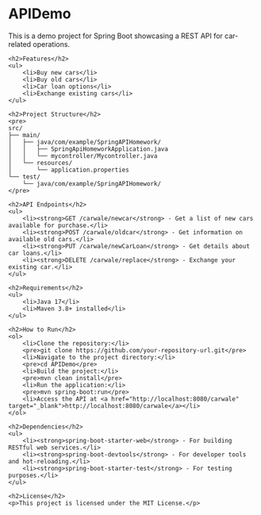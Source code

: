 <!DOCTYPE html>
<html>
<head>
    <title>APIDemo - README</title>
</head>
<body>
    <h1>APIDemo</h1>
    <p>This is a demo project for Spring Boot showcasing a REST API for car-related operations.</p>

    <h2>Features</h2>
    <ul>
        <li>Buy new cars</li>
        <li>Buy old cars</li>
        <li>Car loan options</li>
        <li>Exchange existing cars</li>
    </ul>

    <h2>Project Structure</h2>
    <pre>
    src/
    ├── main/
    │   ├── java/com/example/SpringAPIHomework/
    │   │   ├── SpringApiHomeworkApplication.java
    │   │   └── mycontroller/Mycontroller.java
    │   └── resources/
    │       └── application.properties
    └── test/
        └── java/com/example/SpringAPIHomework/
    </pre>

    <h2>API Endpoints</h2>
    <ul>
        <li><strong>GET /carwale/newcar</strong> - Get a list of new cars available for purchase.</li>
        <li><strong>POST /carwale/oldcar</strong> - Get information on available old cars.</li>
        <li><strong>PUT /carwale/newCarLoan</strong> - Get details about car loans.</li>
        <li><strong>DELETE /carwale/replace</strong> - Exchange your existing car.</li>
    </ul>

    <h2>Requirements</h2>
    <ul>
        <li>Java 17</li>
        <li>Maven 3.8+ installed</li>
    </ul>

    <h2>How to Run</h2>
    <ol>
        <li>Clone the repository:</li>
        <pre>git clone https://github.com/your-repository-url.git</pre>
        <li>Navigate to the project directory:</li>
        <pre>cd APIDemo</pre>
        <li>Build the project:</li>
        <pre>mvn clean install</pre>
        <li>Run the application:</li>
        <pre>mvn spring-boot:run</pre>
        <li>Access the API at <a href="http://localhost:8080/carwale" target="_blank">http://localhost:8080/carwale</a></li>
    </ol>

    <h2>Dependencies</h2>
    <ul>
        <li><strong>spring-boot-starter-web</strong> - For building RESTful web services.</li>
        <li><strong>spring-boot-devtools</strong> - For developer tools and hot-reloading.</li>
        <li><strong>spring-boot-starter-test</strong> - For testing purposes.</li>
    </ul>

    <h2>License</h2>
    <p>This project is licensed under the MIT License.</p>
</body>
</html>
